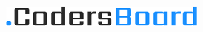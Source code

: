 <p align="center">
  <img src="/.github/logo.svg">
</p>

<p align="center">
  <img src="https://img.shields.io/badge/Maintained%3F-yes-green.svg" alt=""/>
  <img src="https://img.shields.io/github/license/CodersCrew/coders-board-v2" alt=""/>
  <img src="https://github.com/CodersCrew/coders-board-v2/workflows/.github/workflows/ci-backend.yml/badge.svg?branch=master" alt=""/>
    <img src="https://github.com/CodersCrew/coders-board-v2/workflows/.github/workflows/ci-frontend.yml/badge.svg?branch=master" alt=""/>

</p>
